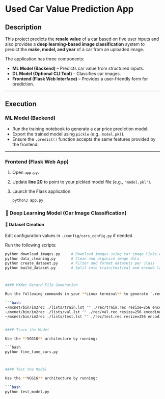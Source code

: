 # Used Car Value Prediction App

## Description

This project predicts the **resale value** of a car based on five user inputs and also provides a **deep learning-based image classification** system to predict the **make, model, and year** of a car from an uploaded image.

The application has three components:

- **ML Model (Backend)** – Predicts car value from structured inputs.
- **DL Model (Optional CLI Tool)** – Classifies car images.
- **Frontend (Flask Web Interface)** – Provides a user-friendly form for prediction.

---



## Execution

### ML Model (Backend)

- Run the training notebook to generate a car price prediction model.
- Export the trained model using `pickle` (e.g., `model.pkl`).
- Ensure the `.predict()` function accepts the same features provided by the frontend.

---

### Frontend (Flask Web App)

1. Open `app.py`.
2. Update **line 20** to point to your pickled model file (e.g., `'model.pkl'`).
3. Launch the Flask application:

   ```bash
   python3 app.py


### 🤖 Deep Learning Model (Car Image Classification)

#### 📁 Dataset Creation

Edit configuration values in `./config/cars_config.py` if needed.

Run the following scripts:

```bash
python download_images.py     # Download images using car_image_links.csv
python data_cleaning.py       # Clean and organize image data
python create_dataset.py      # Filter and format datasets per class
python build_dataset.py       # Split into train/test/val and encode labels



#### MXNet Record File Generation

Run the following commands in your **Linux terminal** to generate `.rec` files:

```bash
~/mxnet/bin/im2rec ./lists/train.lst "" ./rec/train.rec resize=256 encoding='.jpg' quality=100
~/mxnet/bin/im2rec ./lists/val.lst "" ./rec/val.rec resize=256 encoding='.jpg' quality=100
~/mxnet/bin/im2rec ./lists/test.lst "" ./rec/test.rec resize=256 encoding='.jpg' quality=100


#### Train the Model

Use the **VGG16** architecture by running:

```bash
python fine_tune_cars.py



#### Test the Model

Use the **VGG16** architecture by running:

```bash
python test_model.py
